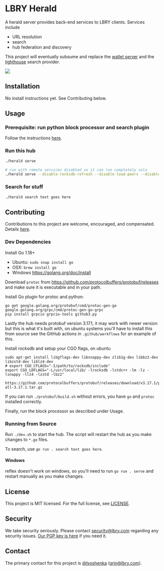 # LBRY Herald

A herald server provides back-end services to LBRY clients. Services include

- URL resolution
- search
- hub federation and discovery

This project will eventually subsume and replace the
[wallet server](https://github.com/lbryio/lbry-sdk/blob/v0.92.0/docker/Dockerfile.wallet_server)
and the [lighthouse](https://github.com/lbryio/lighthouse) search provider.

![](./diagram.png)

## Installation

No install instructions yet. See Contributing below.

## Usage

### Prerequisite: run python block processor and search plugin

Follow the instructions [here](https://lbry.tech/resources/wallet-server).

### Run this hub

```bash
./herald serve
```

```bash
# run with remote services disabled so it can run completely solo
./herald serve --disable-rocksdb-refresh --disable-load-peers --disable-resolve --disable-es --disable-blocking-and-filtering
```

### Search for stuff

```bash
./herald search text goes here
```

## Contributing

Contributions to this project are welcome, encouraged, and compensated. Details [here](https://lbry.tech/contribute).

### Dev Dependencies

Install Go 1.18+

- Ubuntu: `sudo snap install go`
- OSX: `brew install go`
- Windows https://golang.org/doc/install

Download `protoc` from https://github.com/protocolbuffers/protobuf/releases and make sure it is
executable and in your path.

Install Go plugin for protoc and python:

```
go get google.golang.org/protobuf/cmd/protoc-gen-go google.golang.org/grpc/cmd/protoc-gen-go-grpc
pip install grpcio grpcio-tools github3.py
```

Lastly the hub needs protobuf version 3.17.1, it may work with newer version but this is what it's built with, on ubuntu systems you'll have to install this from source see the GitHub actions in `.github/workflows` for an example of this.

Install rocksdb and setup your CGO flags, on ubuntu

```
sudo apt-get install libgflags-dev libsnappy-dev zlib1g-dev libbz2-dev libzstd-dev liblz4-dev
# export CGO_CFLAGS="-I/path/to/rocksdb/include"
export CGO_LDFLAGS="-L/usr/local/lib/ -lrocksdb -lstdc++ -lm -lz -lsnappy -llz4 -lzstd -lbz2"
```

```
https://github.com/protocolbuffers/protobuf/releases/download/v3.17.1/protobuf-all-3.17.1.tar.gz
```

If you can run `./protobuf/build.sh` without errors, you have `go` and `protoc` installed correctly. 

Finally, run the block processor as described under Usage.

### Running from Source

Run `./dev.sh` to start the hub. The script will restart the hub as you make changes to `*.go` files. 

To search, use `go run . search text goes here`.

#### Windows

reflex doesn't work on windows, so you'll need to run `go run . serve` and restart manually as you make changes.

## License

This project is MIT licensed. For the full license, see [LICENSE](LICENSE).

## Security

We take security seriously. Please contact security@lbry.com regarding any security issues. [Our PGP key is here](https://lbry.com/faq/pgp-key) if you need it.

## Contact

The primary contact for this project is [@lyoshenka](https://github.com/lyoshenka) ([grin@lbry.com](mailto:grin@lbry.com)).
